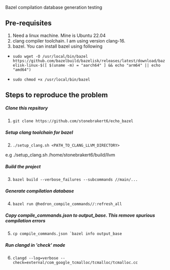 Bazel compilation database generation testing

## Pre-requisites

1. Need a linux machine. Mine is Ubuntu 22.04
2. clang compiler toolchain. I am using version clang-16.
3. bazel. You can install bazel using following

- ``sudo wget -O /usr/local/bin/bazel https://github.com/bazelbuild/bazelisk/releases/latest/download/bazelisk-linux-$([ $(uname -m) = "aarch64" ] && echo "arm64" || echo "amd64")``

- ``sudo chmod +x /usr/local/bin/bazel``

## Steps to reproduce the problem

##### Clone this repsitory
1. ``git clone https://github.com/stonebrakert6/echo_bazel``

##### Setup clang toolchain for bazel
2. ``./setup_clang.sh <PATH_TO_CLANG_LLVM_DIRECTORY>``

e.g ./setup_clang.sh /home/stonebrakert6/build/llvm

##### Build the project
3. ``bazel build --verbose_failures --subcommands //main/...``

##### Generate compilation database
4. ``bazel run @hedron_compile_commands//:refresh_all``

##### Copy compile_commands.json to output_base. This remove spurious compilation errors
5. ``cp compile_commands.json `bazel info output_base``

##### Run clangd in 'check' mode
6. ``clangd --log=verbose --check=external/com_google_tcmalloc/tcmalloc/tcmalloc.cc``
